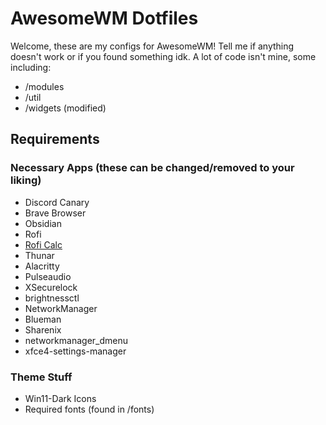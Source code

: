 # AwesomeWM Dotfiles

Welcome, these are my configs for AwesomeWM!
Tell me if anything doesn't work or if you found something idk.
A lot of code isn't mine, some including:

- /modules
- /util
- /widgets (modified)

## Requirements

### Necessary Apps (these can be changed/removed to your liking)

- Discord Canary
- Brave Browser
- Obsidian
- Rofi
- [Rofi Calc](https://github.com/svenstaro/rofi-calc)
- Thunar
- Alacritty
- Pulseaudio
- XSecurelock
- brightnessctl
- NetworkManager
- Blueman
- Sharenix
- networkmanager_dmenu
- xfce4-settings-manager

### Theme Stuff

- Win11-Dark Icons
- Required fonts (found in /fonts)
